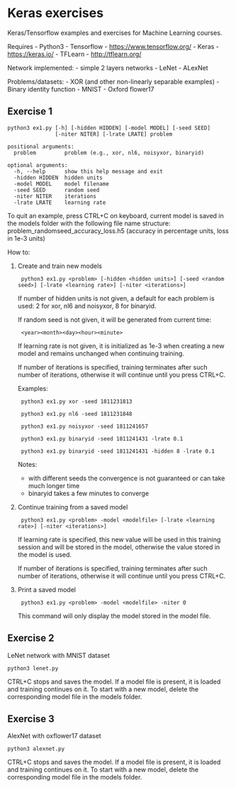 # Keras exercises

Keras/Tensorflow examples and exercises for Machine Learning courses.

Requires 
    - Python3
    - Tensorflow - https://www.tensorflow.org/
    - Keras - https://keras.io/
    - TFLearn - http://tflearn.org/
    
Network implemented:
    - simple 2 layers networks
    - LeNet
    - ALexNet


Problems/datasets:
    - XOR (and other non-linearly separable examples)
    - Binary identity function
    - MNIST
    - Oxford flower17
    

## Exercise 1

    python3 ex1.py [-h] [-hidden HIDDEN] [-model MODEL] [-seed SEED]
                   [-niter NITER] [-lrate LRATE] problem

    positional arguments:
      problem         problem (e.g., xor, nl6, noisyxor, binaryid)

    optional arguments:
      -h, --help      show this help message and exit
      -hidden HIDDEN  hidden units
      -model MODEL    model filename
      -seed SEED      random seed
      -niter NITER    iterations
      -lrate LRATE    learning rate



To quit an example, press CTRL+C on keyboard, current model is saved in
the models folder with the following file name structure:
problem_randomseed_accuracy_loss.h5
(accuracy in percentage units, loss in 1e-3 units)


How to:

1) Create and train new models

        python3 ex1.py <problem> [-hidden <hidden units>] [-seed <random seed>] [-lrate <learning rate>] [-niter <iterations>]

    If number of hidden units is not given, a default for each problem 
    is used: 2 for xor, nl6 and noisyxor, 8 for binaryid.

    If random seed is not given, it will be generated from current time:
    
        <year><month><day><hour><minute>

    If learning rate is not given, it is initialized as 1e-3 when creating
    a new model and remains unchanged when continuing training.

    If number of iterations is specified, training terminates after such number of iterations, otherwise it will continue until you press CTRL+C.


    Examples:

        python3 ex1.py xor -seed 1811231813

        python3 ex1.py nl6 -seed 1811231848

        python3 ex1.py noisyxor -seed 1811241657

        python3 ex1.py binaryid -seed 1811241431 -lrate 0.1

        python3 ex1.py binaryid -seed 1811241431 -hidden 8 -lrate 0.1

    Notes: 
    - with different seeds the convergence is not guaranteed or can take much longer time
    - binaryid takes a few minutes to converge
    
2) Continue training from a saved model

        python3 ex1.py <problem> -model <modelfile> [-lrate <learning rate>] [-niter <iterations>]

    If learning rate is specified, this new value will be used in this
    training session and will be stored in the model, otherwise the value
    stored in the model is used.

    If number of iterations is specified, training terminates after such number of iterations, otherwise it will continue until you press CTRL+C.


3) Print a saved model

        python3 ex1.py <problem> -model <modelfile> -niter 0

    This command will only display the model stored in the model file.

## Exercise 2

LeNet network with MNIST dataset

    python3 lenet.py

CTRL+C stops and saves the model. If a model file is present, it is loaded and training continues on it.
To start with a new model, delete the corresponding model file in the models folder.

## Exercise 3

AlexNet with oxflower17 dataset

    python3 alexnet.py

CTRL+C stops and saves the model. If a model file is present, it is loaded and training continues on it.
To start with a new model, delete the corresponding model file in the models folder.


